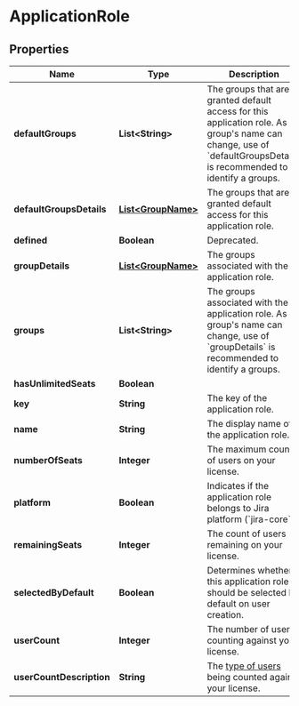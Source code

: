 # ApplicationRole

## Properties
Name | Type | Description | Notes
------------ | ------------- | ------------- | -------------
**defaultGroups** | **List&lt;String&gt;** | The groups that are granted default access for this application role. As a group&#x27;s name can change, use of &#x60;defaultGroupsDetails&#x60; is recommended to identify a groups. |  [optional]
**defaultGroupsDetails** | [**List&lt;GroupName&gt;**](GroupName.md) | The groups that are granted default access for this application role. |  [optional]
**defined** | **Boolean** | Deprecated. |  [optional]
**groupDetails** | [**List&lt;GroupName&gt;**](GroupName.md) | The groups associated with the application role. |  [optional]
**groups** | **List&lt;String&gt;** | The groups associated with the application role. As a group&#x27;s name can change, use of &#x60;groupDetails&#x60; is recommended to identify a groups. |  [optional]
**hasUnlimitedSeats** | **Boolean** |  |  [optional]
**key** | **String** | The key of the application role. |  [optional]
**name** | **String** | The display name of the application role. |  [optional]
**numberOfSeats** | **Integer** | The maximum count of users on your license. |  [optional]
**platform** | **Boolean** | Indicates if the application role belongs to Jira platform (&#x60;jira-core&#x60;). |  [optional]
**remainingSeats** | **Integer** | The count of users remaining on your license. |  [optional]
**selectedByDefault** | **Boolean** | Determines whether this application role should be selected by default on user creation. |  [optional]
**userCount** | **Integer** | The number of users counting against your license. |  [optional]
**userCountDescription** | **String** | The [type of users](https://confluence.atlassian.com/x/lRW3Ng) being counted against your license. |  [optional]
